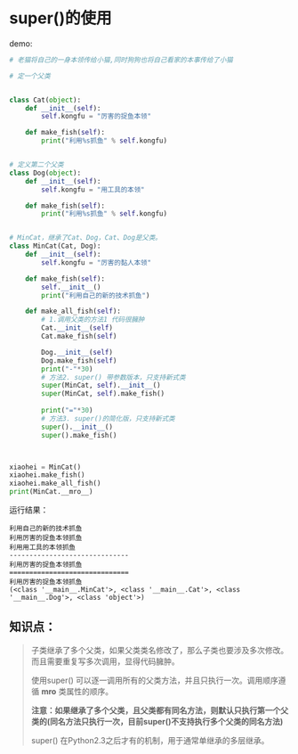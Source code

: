# super()的使用

demo:

```python
# 老猫将自己的一身本领传给小猫,同时狗狗也将自己看家的本事传给了小猫

# 定一个父类


class Cat(object):
    def __init__(self):
        self.kongfu = "厉害的捉鱼本领"

    def make_fish(self):
        print("利用%s抓鱼" % self.kongfu)


# 定义第二个父类
class Dog(object):
    def __init__(self):
        self.kongfu = "用工具的本领"

    def make_fish(self):
        print("利用%s抓鱼" % self.kongfu)


# MinCat，继承了Cat、Dog，Cat、Dog是父类。
class MinCat(Cat, Dog):
    def __init__(self):
        self.kongfu = "厉害的黏人本领"

    def make_fish(self):
        self.__init__()
        print("利用自己的新的技术抓鱼")

    def make_all_fish(self):
        # 1.调用父类的方法1 代码很臃肿
        Cat.__init__(self)
        Cat.make_fish(self)

        Dog.__init__(self)
        Dog.make_fish(self)
        print("-"*30)
        # 方法2. super() 带参数版本，只支持新式类
        super(MinCat, self).__init__()
        super(MinCat, self).make_fish()
        
        print("="*30)
        # 方法3. super()的简化版，只支持新式类
        super().__init__()
        super().make_fish()



xiaohei = MinCat()
xiaohei.make_fish()
xiaohei.make_all_fish()
print(MinCat.__mro__)
```

运行结果：

```
利用自己的新的技术抓鱼
利用厉害的捉鱼本领抓鱼
利用用工具的本领抓鱼
------------------------------
利用厉害的捉鱼本领抓鱼
==============================
利用厉害的捉鱼本领抓鱼
(<class '__main__.MinCat'>, <class '__main__.Cat'>, <class '__main__.Dog'>, <class 'object'>)
```

## 知识点：

> 子类继承了多个父类，如果父类类名修改了，那么子类也要涉及多次修改。而且需要重复写多次调用，显得代码臃肿。
>
> 使用super() 可以逐一调用所有的父类方法，并且只执行一次。调用顺序遵循 **mro** 类属性的顺序。
>
> **注意：如果继承了多个父类，且父类都有同名方法，则默认只执行第一个父类的(同名方法只执行一次，目前super()不支持执行多个父类的同名方法)**
>
> super() 在Python2.3之后才有的机制，用于通常单继承的多层继承。

